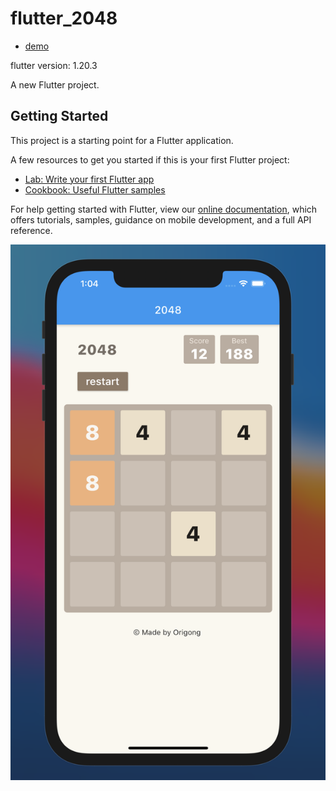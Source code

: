 # flutter_2048

- [demo](https://gong12339.github.io/flutter_2048/web/#/)

flutter version: 1.20.3

A new Flutter project.

## Getting Started

This project is a starting point for a Flutter application.

A few resources to get you started if this is your first Flutter project:

- [Lab: Write your first Flutter app](https://flutter.dev/docs/get-started/codelab)
- [Cookbook: Useful Flutter samples](https://flutter.dev/docs/cookbook)

For help getting started with Flutter, view our
[online documentation](https://flutter.dev/docs), which offers tutorials,
samples, guidance on mobile development, and a full API reference.

![image-20210213130536219](image-20210213130536219.png)

